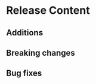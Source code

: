 [comment]: # ( Copyright Contributors to the Open Cluster Management project )
# Release Content
## Additions

## Breaking changes

## Bug fixes
